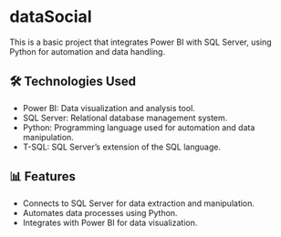 # dataSocial
This is a basic project that integrates Power BI with SQL Server, using Python for automation and data handling.

## 🛠️ Technologies Used
- Power BI: Data visualization and analysis tool.
- SQL Server: Relational database management system.
- Python: Programming language used for automation and data manipulation.
- T-SQL: SQL Server’s extension of the SQL language.

## 📊 Features
- Connects to SQL Server for data extraction and manipulation.
- Automates data processes using Python.
- Integrates with Power BI for data visualization.
